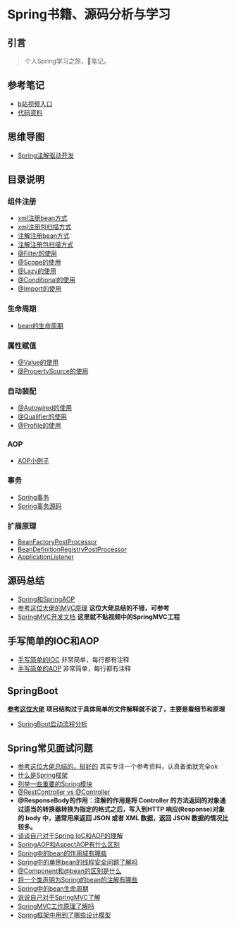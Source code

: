 # Spring书籍、源码分析与学习
## 引言
> 个人Spring学习之旅，📝笔记。

## 参考笔记
- [b站视频入口](https://www.bilibili.com/video/av32102436?p=1)
- [代码资料](https://gitee.com/adanzzz/spring_source_parsing_data)
## 思维导图
- [Spring注解驱动开发](https://www.processon.com/view/link/5e30213ae4b096de64c8e9bf)


## 目录说明
### 组件注册
- [xml注册bean方式](/spring-annotation/src/main/resources/beans.xml)
- [xml注册包扫描方式](/spring-annotation/src/main/resources/beans.xml)
- [注解注册bean方式](/spring-annotation/src/main/java/org/example/config/MainConfig.java)
- [注解注册包扫描方式](/spring-annotation/src/main/java/org/example/config/MainConfig.java)
- [@Filter的使用](/spring-annotation/src/main/java/org/example/config/MainConfigOfFilter.java)
- [@Scope的使用](/spring-annotation/src/main/java/org/example/config/MainConfigOfScope.java)
- [@Lazy的使用](/spring-annotation/src/main/java/org/example/config/MainConfigOfScope.java)
- [@Conditional的使用](/spring-annotation/src/main/java/org/example/config/MainConfigOfConditional.java)
- [@Import的使用](/spring-annotation/src/main/java/org/example/config/MainConfigOfImport.java)
### 生命周期
- [bean的生命周期](/spring-annotation/src/main/java/org/example/config/MainConfigOfLifeCycle.java)
### 属性赋值
- [@Value的使用](/spring-annotation/src/main/java/org/example/config/MainConfigOfValue.java)
- [@PropertySource的使用](/spring-annotation/src/main/java/org/example/config/MainConfigOfValue.java)
### 自动装配
- [@Autowired的使用](/spring-annotation/src/main/java/org/example/config/MainConfigOfAutowired.java)
- [@Qualifier的使用](/spring-annotation/src/main/java/org/example/config/MainConfigOfAutowired.java)
- [@Profile的使用](/spring-annotation/src/main/java/org/example/config/MainConfigOfProfile.java)
### AOP
- [AOP小例子](/spring-aop/src/main/java/org/example/config/MainConfigOfAOP.java)
### 事务
- [Spring事务](/spring-annotation/src/main/java/org/example/tx/MainConfigOfTx.java)
- [Spring事务源码](/spring-annotation/src/main/java/org/example/tx/MainConfigOfTx.java)
### 扩展原理
- [BeanFactoryPostProcessor](/spring-annotation/src/main/java/org/example/ext/MyBeanFactoryPostProcessor.java)
- [BeanDefinitionRegistryPostProcessor](/spring-annotation/src/main/java/org/example/ext/MyBeanDefinitionRegistryPostProcessor.java)
- [ApplicationListener](/spring-annotation/src/main/java/org/example/ext/MyApplicationListener.java)
## 源码总结
- [Spring和SpringAOP](/Spring和SpringAOP源码总结.md)
- [参考这位大佬的MVC原理](https://snailclimb.gitee.io/javaguide/#/docs/system-design/framework/spring/SpringMVC-Principle) **这位大佬总结的不错，可参考**
- [SpringMVC开发文档](https://docs.spring.io/spring/docs/current/spring-framework-reference/web.html) **这里就不贴视频中的SpringMVC工程**
## 手写简单的IOC和AOP
- [手写简单的IOC](/spring-ioc) 非常简单，每行都有注释
- [手写简单的AOP](/spring-aop2) 非常简单，每行都有注释

## SpringBoot
**[参考这位大佬](https://snailclimb.gitee.io/springboot-guide/#/)**
**项目结构过于具体简单的文件解释就不说了，主要是看细节和原理**
- [SpringBoot启动流程分析](/SpringBoot启动流程分析.md)


## Spring常见面试问题
- [参考这位大佬总结的，挺好的](https://snailclimb.gitee.io/javaguide/#/docs/system-design/framework/spring/SpringInterviewQuestions) 其实专注一个参考资料，认真备面就完全ok
- [什么是Spring框架](https://snailclimb.gitee.io/javaguide/#/docs/system-design/framework/spring/SpringInterviewQuestions?id=_1-%e4%bb%80%e4%b9%88%e6%98%af-spring-%e6%a1%86%e6%9e%b6)
- [列举一些重要的Spring模块](https://snailclimb.gitee.io/javaguide/#/docs/system-design/framework/spring/SpringInterviewQuestions?id=_2-%e5%88%97%e4%b8%be%e4%b8%80%e4%ba%9b%e9%87%8d%e8%a6%81%e7%9a%84spring%e6%a8%a1%e5%9d%97%ef%bc%9f)
- [@RestController vs @Controller](https://snailclimb.gitee.io/javaguide/#/docs/system-design/framework/spring/SpringInterviewQuestions?id=_3-restcontroller-vs-controller)
- **@ResponseBody的作用**：**注解的作用是将 Controller 的方法返回的对象通过适当的转换器转换为指定的格式之后，写入到HTTP 响应(Response)对象的 body 中，通常用来返回 JSON 或者 XML 数据，返回 JSON 数据的情况比较多。**
- [谈谈自己对于Spring IoC和AOP的理解](https://snailclimb.gitee.io/javaguide/#/docs/system-design/framework/spring/SpringInterviewQuestions?id=_41-%e8%b0%88%e8%b0%88%e8%87%aa%e5%b7%b1%e5%af%b9%e4%ba%8e-spring-ioc-%e5%92%8c-aop-%e7%9a%84%e7%90%86%e8%a7%a3)
- [SpringAOP和AspectAOP有什么区别](https://snailclimb.gitee.io/javaguide/#/docs/system-design/framework/spring/SpringInterviewQuestions?id=_41-%e8%b0%88%e8%b0%88%e8%87%aa%e5%b7%b1%e5%af%b9%e4%ba%8e-spring-ioc-%e5%92%8c-aop-%e7%9a%84%e7%90%86%e8%a7%a3)
- [Spring中的bean的作用域有哪些](https://snailclimb.gitee.io/javaguide/#/docs/system-design/framework/spring/SpringInterviewQuestions?id=_51-spring-%e4%b8%ad%e7%9a%84-bean-%e7%9a%84%e4%bd%9c%e7%94%a8%e5%9f%9f%e6%9c%89%e5%93%aa%e4%ba%9b)
- [Spring中的单例bean的线程安全问题了解吗](https://snailclimb.gitee.io/javaguide/#/docs/system-design/framework/spring/SpringInterviewQuestions?id=_52-spring-%e4%b8%ad%e7%9a%84%e5%8d%95%e4%be%8b-bean-%e7%9a%84%e7%ba%bf%e7%a8%8b%e5%ae%89%e5%85%a8%e9%97%ae%e9%a2%98%e4%ba%86%e8%a7%a3%e5%90%97%ef%bc%9f)
- [@Component和@bean的区别是什么](https://snailclimb.gitee.io/javaguide/#/docs/system-design/framework/spring/SpringInterviewQuestions?id=_53-component-%e5%92%8c-bean-%e7%9a%84%e5%8c%ba%e5%88%ab%e6%98%af%e4%bb%80%e4%b9%88%ef%bc%9f)
- [将一个类声明为Spring的bean的注解有哪些](https://snailclimb.gitee.io/javaguide/#/docs/system-design/framework/spring/SpringInterviewQuestions?id=_54-%e5%b0%86%e4%b8%80%e4%b8%aa%e7%b1%bb%e5%a3%b0%e6%98%8e%e4%b8%baspring%e7%9a%84-bean-%e7%9a%84%e6%b3%a8%e8%a7%a3%e6%9c%89%e5%93%aa%e4%ba%9b)
- [Spring中的bean生命周期](https://snailclimb.gitee.io/javaguide/#/docs/system-design/framework/spring/SpringInterviewQuestions?id=_55-spring-%e4%b8%ad%e7%9a%84-bean-%e7%94%9f%e5%91%bd%e5%91%a8%e6%9c%9f)
- [说说自己对于SpringMVC了解](https://snailclimb.gitee.io/javaguide/#/docs/system-design/framework/spring/SpringInterviewQuestions?id=_61-%e8%af%b4%e8%af%b4%e8%87%aa%e5%b7%b1%e5%af%b9%e4%ba%8e-spring-mvc-%e4%ba%86%e8%a7%a3)
- [SpringMVC工作原理了解吗](https://snailclimb.gitee.io/javaguide/#/docs/system-design/framework/spring/SpringInterviewQuestions?id=_62-springmvc-%e5%b7%a5%e4%bd%9c%e5%8e%9f%e7%90%86%e4%ba%86%e8%a7%a3%e5%90%97)
- [Spring框架中用到了哪些设计模型](https://snailclimb.gitee.io/javaguide/#/docs/system-design/framework/spring/SpringInterviewQuestions?id=_7-spring-%e6%a1%86%e6%9e%b6%e4%b8%ad%e7%94%a8%e5%88%b0%e4%ba%86%e5%93%aa%e4%ba%9b%e8%ae%be%e8%ae%a1%e6%a8%a1%e5%bc%8f%ef%bc%9f)
                   
